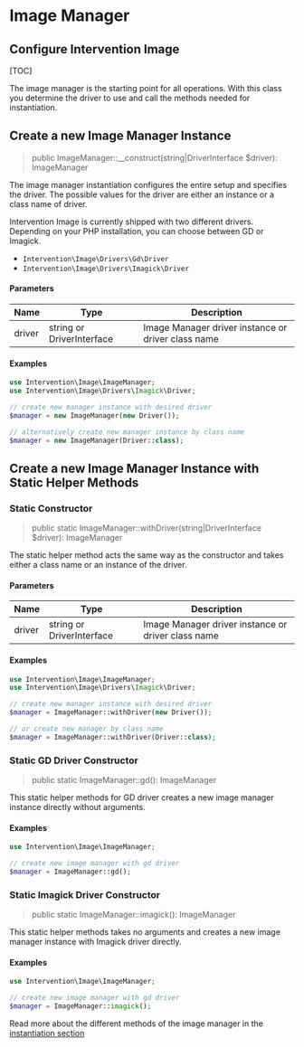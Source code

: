 # Image Manager
## Configure Intervention Image

[TOC]

The image manager is the starting point for all operations. With this
class you determine the driver to use and call the methods needed 
for instantiation.

## Create a new Image Manager Instance

> public ImageManager::__construct(string|DriverInterface $driver): ImageManager

The image manager instantiation configures the entire setup and specifies the
driver. The possible values for the driver are either an instance or a class
name of driver.

Intervention Image is currently shipped with two different drivers. Depending
on your PHP installation, you can choose between GD or Imagick.

- `Intervention\Image\Drivers\Gd\Driver`
- `Intervention\Image\Drivers\Imagick\Driver`

#### Parameters

| Name | Type | Description |
| - | - | - |
| driver | string or DriverInterface | Image Manager driver instance or driver class name |

#### Examples

```php
use Intervention\Image\ImageManager;
use Intervention\Image\Drivers\Imagick\Driver;

// create new manager instance with desired driver
$manager = new ImageManager(new Driver());

// alternatively create new manager instance by class name
$manager = new ImageManager(Driver::class);
```

## Create a new Image Manager Instance with Static Helper Methods

### Static Constructor

> public static ImageManager::withDriver(string|DriverInterface $driver): ImageManager

The static helper method acts the same way as the constructor and takes either
a class name or an instance of the driver.

#### Parameters

| Name | Type | Description |
| - | - | - |
| driver | string or DriverInterface | Image Manager driver instance or driver class name |

#### Examples

```php
use Intervention\Image\ImageManager;
use Intervention\Image\Drivers\Imagick\Driver;

// create new manager instance with desired driver
$manager = ImageManager::withDriver(new Driver());

// or create new manager by class name
$manager = ImageManager::withDriver(Driver::class);
```

### Static GD Driver Constructor

> public static ImageManager::gd(): ImageManager

This static helper methods for GD driver creates a new image manager instance
directly without arguments.

#### Examples

```php
use Intervention\Image\ImageManager;

// create new image manager with gd driver
$manager = ImageManager::gd();
```

### Static Imagick Driver Constructor

> public static ImageManager::imagick(): ImageManager

This static helper methods takes no arguments and creates a new image manager
instance with Imagick driver directly.

#### Examples

```php
use Intervention\Image\ImageManager;

// create new image manager with gd driver
$manager = ImageManager::imagick();
```

Read more about the different methods of the image manager in the
[instantiation section](/v3/basics/instantiation)
